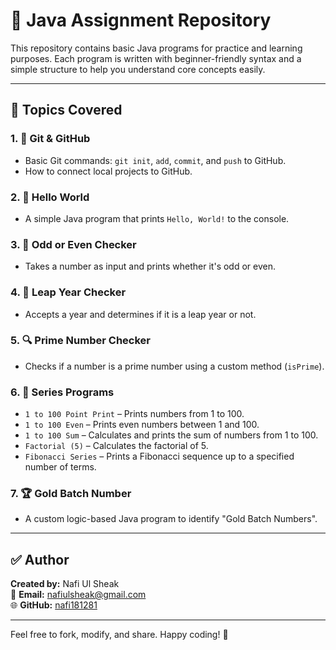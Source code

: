 # 📘 Java Assignment Repository

This repository contains basic Java programs for practice and learning purposes. Each program is written with beginner-friendly syntax and a simple structure to help you understand core concepts easily.

---

## 📁 Topics Covered

### 1. 🧩 Git & GitHub
- Basic Git commands: `git init`, `add`, `commit`, and `push` to GitHub.
- How to connect local projects to GitHub.

### 2. 👋 Hello World
- A simple Java program that prints `Hello, World!` to the console.

### 3. 🔢 Odd or Even Checker
- Takes a number as input and prints whether it's odd or even.

### 4. 📅 Leap Year Checker
- Accepts a year and determines if it is a leap year or not.

### 5. 🔍 Prime Number Checker
- Checks if a number is a prime number using a custom method (`isPrime`).

### 6. 🔁 Series Programs
- `1 to 100 Point Print` – Prints numbers from 1 to 100.
- `1 to 100 Even` – Prints even numbers between 1 and 100.
- `1 to 100 Sum` – Calculates and prints the sum of numbers from 1 to 100.
- `Factorial (5)` – Calculates the factorial of 5.
- `Fibonacci Series` – Prints a Fibonacci sequence up to a specified number of terms.

### 7. 🏆 Gold Batch Number
- A custom logic-based Java program to identify "Gold Batch Numbers".

---

## ✅ Author

**Created by:** Nafi Ul Sheak  
📧 **Email:** nafiulsheak@gmail.com  
🌐 **GitHub:** [nafi181281](https://github.com/nafi181281)

---

Feel free to fork, modify, and share. Happy coding! 🚀


